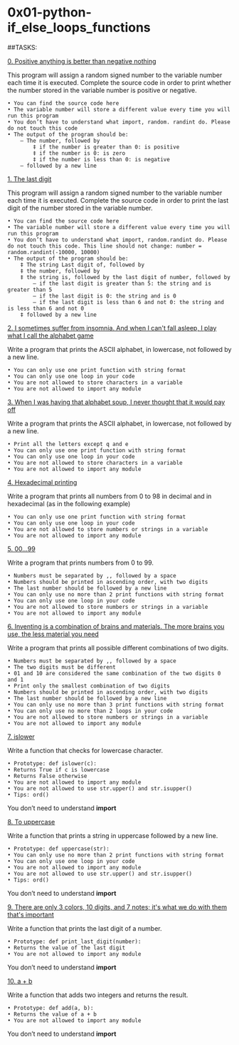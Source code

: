 # 0x01-python-if_else_loops_functions

##TASKS:

[0. Positive anything is better than negative nothing](0-positive_or_negative.py)

This program will assign a random signed number to the variable number each time it is executed. Complete the source code in order to print whether the number stored in the variable number is positive or negative.

	• You can find the source code here
	• The variable number will store a different value every time you will run this program
	• You don’t have to understand what import, random. randint do. Please do not touch this code
	• The output of the program should be:
		‒ The number, followed by
			‡ if the number is greater than 0: is positive
			‡ if the number is 0: is zero
			‡ if the number is less than 0: is negative
		— followed by a new line

[1. The last digit](1-last_digit.py)

This program will assign a random signed number to the variable number each time it is executed. Complete the source code in order to print the last digit of the number stored in the variable number.

	• You can find the source code here
	• The variable number will store a different value every time you will run this program
	• You don’t have to understand what import, random.randint do. Please do not touch this code. This line should not change: number = random.randint(-10000, 10000)
	• The output of the program should be:
		‡ The string Last digit of, followed by
		‡ the number, followed by
		‡ the string is, followed by the last digit of number, followed by
			‒ if the last digit is greater than 5: the string and is greater than 5
			‒ if the last digit is 0: the string and is 0
			‒ if the last digit is less than 6 and not 0: the string and is less than 6 and not 0
		‡ followed by a new line

[2. I sometimes suffer from insomnia. And when I can't fall asleep, I play what I call the alphabet game](2-print_alphabet.py)

Write a program that prints the ASCII alphabet, in lowercase, not followed by a new line.

	• You can only use one print function with string format
	• You can only use one loop in your code
	• You are not allowed to store characters in a variable
	• You are not allowed to import any module

[3. When I was having that alphabet soup, I never thought that it would pay off](3-print_alphabt.py)

Write a program that prints the ASCII alphabet, in lowercase, not followed by a new line.

	• Print all the letters except q and e
	• You can only use one print function with string format
	• You can only use one loop in your code
	• You are not allowed to store characters in a variable
	• You are not allowed to import any module

[4. Hexadecimal printing](4-print_hexa.py)

Write a program that prints all numbers from 0 to 98 in decimal and in hexadecimal (as in the following example)

	• You can only use one print function with string format
	• You can only use one loop in your code
	• You are not allowed to store numbers or strings in a variable
	• You are not allowed to import any module

[5. 00...99](5-print_comb2.py)

Write a program that prints numbers from 0 to 99.

	• Numbers must be separated by ,, followed by a space
	• Numbers should be printed in ascending order, with two digits
	• The last number should be followed by a new line
	• You can only use no more than 2 print functions with string format
	• You can only use one loop in your code
	• You are not allowed to store numbers or strings in a variable
	• You are not allowed to import any module

[6. Inventing is a combination of brains and materials. The more brains you use, the less material you need](6-print_comb3.py)

Write a program that prints all possible different combinations of two digits.

	• Numbers must be separated by ,, followed by a space
	• The two digits must be different
	• 01 and 10 are considered the same combination of the two digits 0 and 1
	• Print only the smallest combination of two digits
	• Numbers should be printed in ascending order, with two digits
	• The last number should be followed by a new line
	• You can only use no more than 3 print functions with string format
	• You can only use no more than 2 loops in your code
	• You are not allowed to store numbers or strings in a variable
	• You are not allowed to import any module

[7. islower](7-islower.py)

Write a function that checks for lowercase character.

	• Prototype: def islower(c):
	• Returns True if c is lowercase
	• Returns False otherwise
	• You are not allowed to import any module
	• You are not allowed to use str.upper() and str.isupper()
	• Tips: ord()
You don’t need to understand __import__

[8. To uppercase](8-uppercase.py)

Write a function that prints a string in uppercase followed by a new line.

	• Prototype: def uppercase(str):
	• You can only use no more than 2 print functions with string format
	• You can only use one loop in your code
	• You are not allowed to import any module
	• You are not allowed to use str.upper() and str.isupper()
	• Tips: ord()
You don’t need to understand __import__

[9. There are only 3 colors, 10 digits, and 7 notes; it's what we do with them that's important](9-print_last_digit.py)

Write a function that prints the last digit of a number.

	• Prototype: def print_last_digit(number):
	• Returns the value of the last digit
	• You are not allowed to import any module
You don’t need to understand __import__

[10. a + b](10-add.py)

Write a function that adds two integers and returns the result.

	• Prototype: def add(a, b):
	• Returns the value of a + b
	• You are not allowed to import any module
You don’t need to understand __import__
